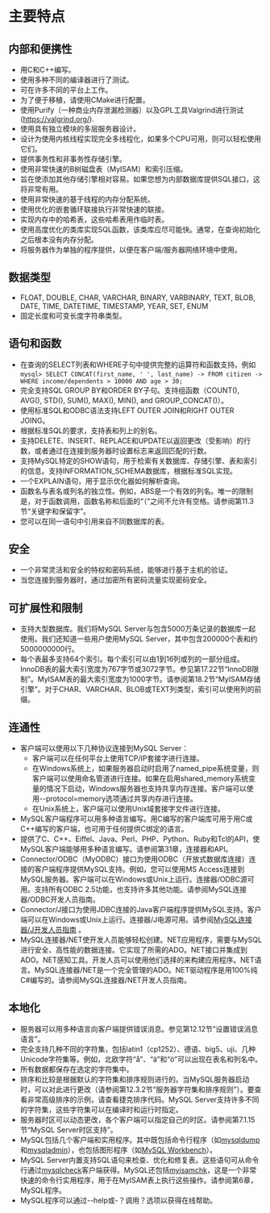 # 主要特点

## 内部和便携性

- 用C和C++编写。
- 使用多种不同的编译器进行了测试。
- 可在许多不同的平台上工作。
- 为了便于移植，请使用CMake进行配置。
- 使用Purify（一种商业内存泄漏检测器）以及GPL工具Valgrind进行测试(https://valgrind.org/).
- 使用具有独立模块的多层服务器设计。
- 设计为使用内核线程实现完全多线程化，如果多个CPU可用，则可以轻松使用它们。
- 提供事务性和非事务性存储引擎。
- 使用非常快速的B树磁盘表（MyISAM）和索引压缩。
- 旨在使添加其他存储引擎相对容易。如果您想为内部数据库提供SQL接口，这将非常有用。
- 使用非常快速的基于线程的内存分配系统。
- 使用优化的嵌套循环联接执行非常快速的联接。
- 实现内存中的哈希表，这些哈希表用作临时表。
- 使用高度优化的类库实现SQL函数，该类库应尽可能快。通常，在查询初始化之后根本没有内存分配。
- 将服务器作为单独的程序提供，以便在客户端/服务器网络环境中使用。

## 数据类型

- FLOAT, DOUBLE, CHAR, VARCHAR, BINARY, VARBINARY, TEXT, BLOB, DATE, TIME, DATETIME, TIMESTAMP, YEAR, SET, ENUM
- 固定长度和可变长度字符串类型。

## 语句和函数

- 在查询的SELECT列表和WHERE子句中提供完整的运算符和函数支持。例如
  `mysql> SELECT CONCAT(first_name, ' ', last_name)
    -> FROM citizen
    -> WHERE income/dependents > 10000 AND age > 30;
    `
- 完全支持SQL GROUP BY和ORDER BY子句。支持组函数（COUNT(), AVG(), STD(), SUM(), MAX(), MIN(), and GROUP_CONCAT()）。
- 使用标准SQL和ODBC语法支持LEFT OUTER JOIN和RIGHT OUTER JOING。
- 根据标准SQL的要求，支持表和列上的别名。
- 支持DELETE、INSERT、REPLACE和UPDATE以返回更改（受影响）的行数，或者通过在连接到服务器时设置标志来返回匹配的行数。
- 支持MySQL特定的SHOW语句，用于检索有关数据库、存储引擎、表和索引的信息。支持INFORMATION_SCHEMA数据库，根据标准SQL实现。
- 一个EXPLAIN语句，用于显示优化器如何解析查询。
- 函数名与表名或列名的独立性。例如，ABS是一个有效的列名。唯一的限制是，对于函数调用，函数名称和后面的“（”之间不允许有空格。请参阅第11.3节“关键字和保留字”。
- 您可以在同一语句中引用来自不同数据库的表。

## 安全

- 一个非常灵活和安全的特权和密码系统，能够进行基于主机的验证。
- 当您连接到服务器时，通过加密所有密码流量实现密码安全。

## 可扩展性和限制

- 支持大型数据库。我们将MySQL Server与包含5000万条记录的数据库一起使用。我们还知道一些用户使用MySQL Server，其中包含200000个表和约5000000000行。
- 每个表最多支持64个索引。每个索引可以由1到16列或列的一部分组成。InnoDB表的最大索引宽度为767字节或3072字节。参见第17.22节“InnoDB限制”。MyISAM表的最大索引宽度为1000字节。请参阅第18.2节“MyISAM存储引擎”。对于CHAR、VARCHAR、BLOB或TEXT列类型，索引可以使用列的前缀。

## 连通性

- 客户端可以使用以下几种协议连接到MySQL Server：
  - 客户端可以在任何平台上使用TCP/IP套接字进行连接。
  - 在Windows系统上，如果服务器启动时启用了named_pipe系统变量，则客户端可以使用命名管道进行连接。如果在启用shared_memory系统变量的情况下启动，Windows服务器也支持共享内存连接。客户端可以使用--protocol=memory选项通过共享内存进行连接。
  - 在Unix系统上，客户端可以使用Unix域套接字文件进行连接。
- MySQL客户端程序可以用多种语言编写。用C编写的客户端库可用于用C或C++编写的客户端，也可用于任何提供C绑定的语言。
- 提供了C、C++、Eiffel、Java、Perl、PHP、Python、Ruby和Tcl的API，使MySQL客户端能够用多种语言编写。请参阅第31章，连接器和API。
- Connector/ODBC（MyODBC）接口为使用ODBC（开放式数据库连接）连接的客户端程序提供MySQL支持。例如，您可以使用MS Access连接到MySQL服务器。客户端可以在Windows或Unix上运行。连接器/ODBC源可用。支持所有ODBC 2.5功能，也支持许多其他功能。请参阅MySQL连接器/ODBC开发人员指南。
- Connector/J接口为使用JDBC连接的Java客户端程序提供MySQL支持。客户端可以在Windows或Unix上运行。连接器/J电源可用。请参阅[MySQL连接器/J开发人员指南](https://dev.mysql.com/doc/connector-j/en/) 。
- MySQL连接器/NET使开发人员能够轻松创建。NET应用程序，需要与MySQL进行安全、高性能的数据连接。它实现了所需的ADO。NET接口并集成到ADO。NET感知工具。开发人员可以使用他们选择的来构建应用程序。NET语言。MySQL连接器/NET是一个完全管理的ADO。NET驱动程序是用100%纯C#编写的。请参阅MySQL连接器/NET开发人员指南。

## 本地化

- 服务器可以用多种语言向客户端提供错误消息。参见第12.12节“设置错误消息语言”。
- 完全支持几种不同的字符集，包括latin1（cp1252）、德语、big5、uji、几种Unicode字符集等。例如，北欧字符“å”、“ä”和“ö”可以出现在表名和列名中。
- 所有数据都保存在选定的字符集中。
- 排序和比较是根据默认的字符集和排序规则进行的。当MySQL服务器启动时，可以对此进行更改（请参阅第12.3.2节“服务器字符集和排序规则”）。要查看非常高级排序的示例，请查看捷克排序代码。MySQL Server支持许多不同的字符集，这些字符集可以在编译时和运行时指定。
- 服务器时区可以动态更改，各个客户端可以指定自己的时区。请参阅第7.1.15节“MySQL Server时区支持”。
- MySQL包括几个客户端和实用程序。其中既包括命令行程序（如[mysqldump](https://dev.mysql.com/doc/refman/8.0/en/mysqldump.html)和[mysqladmin](https://dev.mysql.com/doc/refman/8.0/en/mysqladmin.html)），也包括图形程序（如[MySQL Workbench](https://dev.mysql.com/doc/refman/8.0/en/workbench.html)）。
- MySQL Server内置支持SQL语句来检查、优化和修复表。这些语句可从命令行通过[mysqlcheck](https://dev.mysql.com/doc/refman/8.0/en/mysqlcheck.html)客户端获得。MySQL还包括[myisamchk](https://dev.mysql.com/doc/refman/8.0/en/myisamchk.html)，这是一个非常快速的命令行实用程序，用于在MyISAM表上执行这些操作。请参阅第6章，MySQL程序。
- MySQL程序可以通过--help或-？调用？选项以获得在线帮助。

